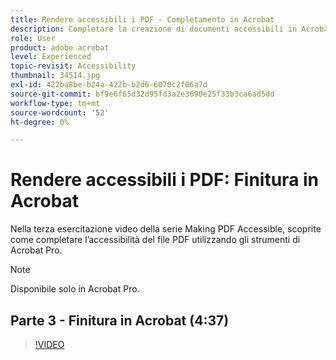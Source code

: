 ```yaml
---
title: Rendere accessibili i PDF - Completamento in Acrobat
description: Completare la creazione di documenti accessibili in Acrobat
role: User
product: adobe acrobat
level: Experienced
topic-revisit: Accessibility
thumbnail: 34514.jpg
exl-id: 422ba8be-b24a-422b-b2d6-6070c2f06a7d
source-git-commit: bf9e6f65d32d95fd3a2e3690e25f33b3ca6ad5dd
workflow-type: tm+mt
source-wordcount: '52'
ht-degree: 0%

---
```


# Rendere accessibili i PDF: Finitura in Acrobat

Nella terza esercitazione video della serie Making PDF Accessible, scoprite come completare l’accessibilità del file PDF utilizzando gli strumenti di Acrobat Pro.

>[!NOTE]
>
>Disponibile solo in Acrobat Pro.

## Parte 3 - Finitura in Acrobat (4:37)

>[!VIDEO](https://video.tv.adobe.com/v/34514?hidetitle=true)
